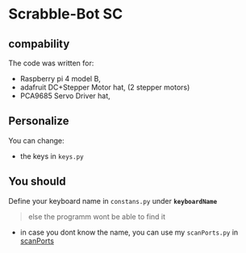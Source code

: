 # Scrabble-Bot SC
## compability

The code was written for:
- Raspberry pi 4 model B,
- adafruit DC+Stepper Motor hat, (2 stepper motors)
- PCA9685 Servo Driver hat,
  
## Personalize

You can change:
- the keys in `keys.py`
## You should
Define your keyboard name in `constans.py` under **`keyboardName`**
> else the programm wont be able to find it
   - in case you dont know the name, you can use my `scanPorts.py` in [scanPorts][1]



[1]: https://github.com/Vejtah/scrabblebot/blob/main/tools/scanPorts.py

